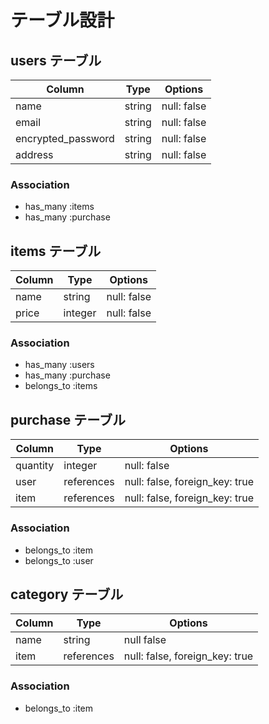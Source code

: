 # テーブル設計

## users テーブル

| Column             | Type   | Options     |
| ------------------ | ------ | ----------- |
| name               | string | null: false |
| email              | string | null: false |
| encrypted_password | string | null: false |
| address            | string | null: false |

### Association

- has_many :items
- has_many :purchase

## items テーブル

| Column        | Type    | Options     |
| ------------- | ------  | ----------- |
| name          | string  | null: false |
| price         | integer | null: false |


### Association

- has_many :users
- has_many :purchase
- belongs_to :items

## purchase テーブル

| Column | Type       | Options                        |
| ------ | ---------- | ------------------------------ |
| quantity  | integer | null: false |
| user   | references | null: false, foreign_key: true |
| item  | references | null: false, foreign_key: true |

### Association

- belongs_to :item
- belongs_to :user

## category テーブル

| Column  | Type       | Options                        |
| ------- | ---------- | ------------------------------ |
| name    | string     | null false                               |
| item    | references | null: false, foreign_key: true |

### Association

- belongs_to :item
